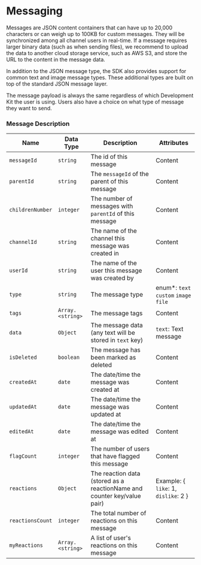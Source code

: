 # Messaging

Messages are JSON content containers that can have up to 20,000 characters or can weigh up to 100KB for custom messages. They will be synchronized among all channel users in real-time. If a message requires larger binary data (such as when sending files), we recommend to upload the data to another cloud storage service, such as AWS S3, and store the URL to the content in the message data.

In addition to the JSON message type, the SDK also provides support for common text and image message types. These additional types are built on top of the standard JSON message layer.

The message payload is always the same regardless of which Development Kit the user is using. Users also have a choice on what type of message they want to send.‌

### Message Description <a href="#messages-description" id="messages-description"></a>

| Name             | Data Type        | Description                                                             | Attributes                             |
| ---------------- | ---------------- | ----------------------------------------------------------------------- | -------------------------------------- |
| `messageId`      | `string`         | The id of this message                                                  | ​Content                               |
| `parentId`       | `string`         | The `messageId` of the parent of this message                           | ​Content                               |
| `childrenNumber` | `integer`        | The number of messages with `parentId` of this message                  | ​Content                               |
| `channelId`      | `string`         | The name of the channel this message was created in                     | ​Content                               |
| `userId`         | `string`         | The name of the user this message was created by                        | ​Content                               |
| `type`           | `string`         | The message type                                                        | enum\*: `text` `custom` `image` `file` |
| `tags`           | `Array.<string>` | The message tags                                                        | ​Content                               |
| `data`           | `Object`         | The message data (any text will be stored in `text` key)                | `text`: Text message                   |
| `isDeleted`      | `boolean`        | The message has been marked as deleted                                  | ​Content                               |
| `createdAt`      | `date`           | The date/time the message was created at                                | ​Content                               |
| `updatedAt`      | `date`           | The date/time the message was updated at                                | ​Content                               |
| `editedAt`       | `date`           | The date/time the message was edited at                                 | ​Content                               |
| `flagCount`      | `integer`        | The number of users that have flagged this message                      | ​Content                               |
| `reactions`      | `Object`         | The reaction data (stored as a reactionName and counter key/value pair) | Example: { `like`: 1, `dislike`: 2 }   |
| `reactionsCount` | `integer`        | The total number of reactions on this message                           | ​Content                               |
| `myReactions`    | `Array.<string>` | A list of user's reactions on this message                              | ​Content                               |

